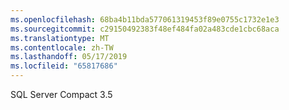 ```yaml
---
ms.openlocfilehash: 68ba4b11bda577061319453f89e0755c1732e1e3
ms.sourcegitcommit: c29150492383f48ef484fa02a483cde1cbc68aca
ms.translationtype: MT
ms.contentlocale: zh-TW
ms.lasthandoff: 05/17/2019
ms.locfileid: "65817686"
---
```

SQL Server Compact 3.5
